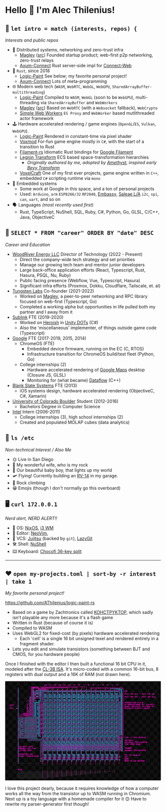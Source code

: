 # Hello 👋 I'm Alec Thilenius!

## 🔎 `let intro = match (interests, repos) {`

_Interests and public repos_

- 🔑 Distributed systems, networking and zero-trust infra
  - [Maglev](https://maglev.wlabs.dev/docs/) ([src](https://gitlab.com/tungstenlabs/maglev)) Founded startup product; web-first p2p networking, zero-trust relays
  - [Axum-Connect](https://github.com/AThilenius/axum-connect) Rust server-side impl for [Connect-Web](https://connectrpc.com/docs/web/getting-started/)
- 🦀 `Rust`, since 2018
  - [Logic-Paint](https://github.com/AThilenius/logic-paint-rs) See below; my favorite personal project!
  - [Axum-Connect](https://github.com/AThilenius/axum-connect) Lots of meta-programming
- 🌐 Modern web tech (`WASM`, `WebRTC`, `WebGL`, `WebGPU`, `SharedArrayBuffer-multithreading`)
  - [Logic-Paint](https://github.com/AThilenius/logic-paint-rs) Compiled to `WASM`, `WebGL` (soon to be `WebGPU`), multi-threading via `SharedArrayBuffer` and `WebWorkers`
  - [Maglev](https://maglev.wlabs.dev/docs/) ([src](https://gitlab.com/tungstenlabs/maglev)) Based on `WebRTC` (with a `Websocket` fallback), `WebCrypto`
  - [Simple Web Workers](https://github.com/AThilenius/simple-webworker-actors) `ES Proxy` and `WebWorker` based mutlithreaded actor framework
- 🕹️ Hardware accelerated rendering / game engines (`OpenGL`/`ES`, `Vulkan`, `WebGPU`).
  - [Logic-Paint](https://github.com/AThilenius/logic-paint-rs) Rendered in constant-time via pixel shader
  - [Voxmod](https://github.com/AThilenius/voxmod) For-fun game engine mostly in `C#`, with the start of a transition to Rust
  - [Filament-rs](https://github.com/AThilenius/filament-rs) Idiomatic Rust bindings for [Google Filament](https://github.com/google/filament)
  - [Legion Transform](https://github.com/amethyst/legion_transform) ECS based space-transformation hierarchies
    - _Originally authored by me, adopted by [Amethyst](https://github.com/amethyst/amethyst), inspired early [Bevy Transform](https://github.com/bevyengine/bevy/tree/main/crates/bevy_transform)_
  - [VoxelCraft](https://github.com/AThilenius/VoxelCraft) One of my first ever projects, game engine written in `C++`, embedded `C#` scripting runtime via `mono`
- 💾 Embedded systems
  - Some work at Google in this space, and a ton of personal projects
  - Used: `Arduino`, `arm` `ESP8266/32` `RP2040`, [Embassy](https://embassy.dev/), [Saleae L/A](https://www.saleae.com/) `i2c`, `spi`, `can`, `uart`, and so on
- 🗣️ Languages _(most recently used first)_
  - Rust, TypeScript, NuShell, SQL, Ruby, C#, Python, Go, GLSL, C/C++, Java, ObjectiveC

## 🏢 `SELECT * FROM "career" ORDER BY "date" DESC`

_Career and Education_

- [WoodRiver Energy LLC](https://www.woodriverenergy.com/) Director of Technology (2022 - Present)
  - Direct the company-wide tech strategy and set priorities
  - Manage our growing tech team and mentor junior developers
  - Large back-office application efforts (React, Typescript, Rust, Hasura, PSQL, Nu, Ruby)
  - Public facing presence (Webflow, Vue, Typescript, Hasura)
  - Significant infra efforts (Proxmox, Dokku, Cloudflare, Tailscale, et. al)
- [Tungsten Labs](https://maglev.wlabs.dev/docs/) Co-founder (2021-2022)
  - Worked on [Maglev](https://maglev.wlabs.dev/docs/), a peer-to-peer networking and RPC library focused on web-first (Typescript, Go)
  - Completed a working alpha but opportunities in life pulled both my partner and I away from it
- [Sublink](https://www.sunblink.com/) FTE (2019-2020)
  - Worked on [Heroish](https://store.steampowered.com/app/1876350/HEROish/) in [Unity DOTs](https://unity.com/dots) (C#)
  - Also the 'miscellaneous' implementer, of things outside game code (Typescript)
- [Google](https://chromium-review.googlesource.com/q/author:athilenius) FTE (2017-2019, 2015, 2014)
  - ChromeOS (FTE)
    - Embedded device firmware, running on the EC (C, RTOS)
    - Infrastructure transition for ChromeOS build/test fleet (Python, Go)
  - College internships (2)
    - Hardware accelerated rendering of [Google Maps](https://www.google.com/maps) desktop (Closure JS, GLSL)
    - Monitoring for (what became) [Dataflow](https://cloud.google.com/dataflow/docs/overview) (C++)
- [Blank Slate Systems](https://www.youtube.com/@Blankslatesystems) FTE (2013)
  - iOS systems design, hardware accelerated rendering (ObjectiveC, C#, Xamarin)
- [University of Colorado Boulder](https://www.colorado.edu/) Student (2012-2016)
  - Bachelors Degree in Computer Science
- [Intel](https://www.intel.com/) Intern (2006-2011)
  - College internships (3), high school internships (2)
  - Created and populated MOLAP cubes (data analytics)

## 🏡 `ls /etc`

_Non-technical Interest / Also Me_

- 🌞 Live in San Diego
- 💍 My wonderful wife, who is my rock
- 👶 Our beautiful baby boy, that lights up my world
- 🛩️ Flying! Currently building an [RV-14](https://www.vansaircraft.com/rv-14/) in my garage.
- 🧗 Rock climbing
- 😁 Emojis (though I don't normally go this overboard)

## 🖥️ `curl 172.0.0.1`

_Nerd alert, NERD ALERT!!_

- 📀 OS: [NixOS](https://nixos.org/), [i3 WM](https://i3wm.org/)
- 📄 Editor: [NeoVim](https://neovim.io/),
- 🌳 VCS: [Jujitsu](https://github.com/jj-vcs/jj) (backed by `git`), [LazyGit](https://github.com/jesseduffield/lazygit)
- 🛠️ Shell: [NuShell](https://www.nushell.sh/)
- ⌨️ Keyboard: [Chocofi 36-key split](https://github.com/pashutk/chocofi)

---

## ❤️ `open my-projects.toml | sort-by -r interest | take 1`

_My favorite personal project!_

https://github.com/AThilenius/logic-paint-rs

- Based on a game by Zachtronics called [KOHCTPYKTOP](https://www.zachtronics.com/kohctpyktop-engineer-of-the-people/), which sadly isn't playable any more because it's a flash game
- Written in Rust (because of course it is)
- Compiled to WASM
- Uses WebGL2 for fixed-cost (by pixels) hardware accelerated rendering
  - Each 'cell' is a single 16 bit unsigned texel and rendered entirely in a fragment shader.
- Lets you edit and simulate transistors (something between BJT and CMOS, for you hardware people)

Once I finished with the editor I then built a functional 16 bit CPU in it, modeled after the [CL-3B ISA](http://users.ece.utexas.edu/~patt/05f.360N/handouts/360n.appC.pdf). It's micro-coded with a common 16-bit bus, 8 registers with dual output and a 16K of RAM (not drawn here).

![CPU](https://github.com/AThilenius/logic-paint-rs/blob/main/misc/screenshots/logic-paint-cpu.png?raw=true)

I love this project dearly, because it requires knowledge of how a computer works all the way from the transistor up to WASM running in Chromium. Next up is a toy language with a homemade compiler for it 😊 Have to rewrite my parser-generator first though!
